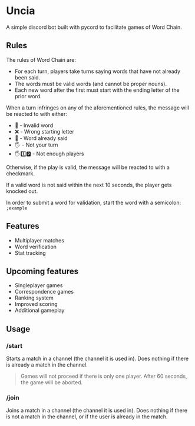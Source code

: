 # Uncia

A simple discord bot built with pycord to facilitate games of Word Chain.

## Rules

The rules of Word Chain are:

- For each turn, players take turns saying words that have not already been said.
- The words must be valid words (and cannot be proper nouns).
- Each new word after the first must start with the ending letter of the prior word.

When a turn infringes on any of the aforementioned rules, the message will be reacted to with either:

- 🚫 - Invalid word
- ❌ - Wrong starting letter
- 🔄 - Word already said
- 🖐️ - Not your turn
- 🖐️1️⃣🅿️ - Not enough players

Otherwise, if the play is valid, the message will be reacted to with a checkmark.

If a valid word is not said within the next 10 seconds, the player gets knocked out.

In order to submit a word for validation, start the word with a semicolon: `;example`

## Features

- Multiplayer matches
- Word verification
- Stat tracking

## Upcoming features

- Singleplayer games
- Correspondence games
- Ranking system
- Improved scoring
- Additional gameplay

## Usage

### /start

Starts a match in a channel (the channel it is used in). Does nothing if there is already a match in the channel.

> Games will not proceed if there is only one player. After 60 seconds, the game will be aborted.

### /join

Joins a match in a channel (the channel it is used in). Does nothing if there is not a match in the channel, or if the user is already in the match.
